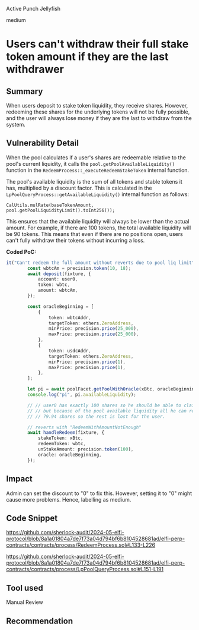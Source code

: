 Active Punch Jellyfish

medium

# Users can't withdraw their full stake token amount if they are the last withdrawer

## Summary
When users deposit to stake token liquidity, they receive shares. However, redeeming these shares for the underlying tokens will not be fully possible, and the user will always lose money if they are the last to withdraw from the system.
## Vulnerability Detail
When the pool calculates if a user's shares are redeemable relative to the pool's current liquidity, it calls the `pool.getPoolAvailableLiquidity()` function in the `RedeemProcess::_executeRedeemStakeToken` internal function.

The pool's available liquidity is the sum of all tokens and stable tokens it has, multiplied by a discount factor. This is calculated in the `LpPoolQueryProcess::getAvailableLiquidity()` internal function as follows:
```solidity
CalUtils.mulRate(baseTokenAmount, pool.getPoolLiquidityLimit().toInt256());
```

This ensures that the available liquidity will always be lower than the actual amount. For example, if there are 100 tokens, the total available liquidity will be 90 tokens. This means that even if there are no positions open, users can't fully withdraw their tokens without incurring a loss.

**Coded PoC:**
```typescript
it("Can't redeem the full amount without reverts due to pool liq limit", async function () {
		const wbtcAm = precision.token(10, 18);
		await deposit(fixture, {
			account: user0,
			token: wbtc,
			amount: wbtcAm,
		});

		const oracleBeginning = [
			{
				token: wbtcAddr,
				targetToken: ethers.ZeroAddress,
				minPrice: precision.price(25_000),
				maxPrice: precision.price(25_000),
			},
			{
				token: usdcAddr,
				targetToken: ethers.ZeroAddress,
				minPrice: precision.price(1),
				maxPrice: precision.price(1),
			},
		];

		let pi = await poolFacet.getPoolWithOracle(xBtc, oracleBeginning);
		console.log("pi", pi.availableLiquidity);

		// // user0 has exactly 100 shares so he should be able to claim it back
		// // but because of the pool available liquidity all he can redeem back is
		// // 79.94 shares so the rest is lost for the user.

		// reverts with "RedeemWithAmountNotEnough"
		await handleRedeem(fixture, {
			stakeToken: xBtc,
			redeemToken: wbtc,
			unStakeAmount: precision.token(100),
			oracle: oracleBeginning,
		});
```
## Impact
Admin can set the discount to "0" to fix this. However, setting it to "0" might cause more problems. Hence, labelling as medium.
## Code Snippet
https://github.com/sherlock-audit/2024-05-elfi-protocol/blob/8a1a01804a7de7f73a04d794bf6b8104528681ad/elfi-perp-contracts/contracts/process/RedeemProcess.sol#L133-L226

https://github.com/sherlock-audit/2024-05-elfi-protocol/blob/8a1a01804a7de7f73a04d794bf6b8104528681ad/elfi-perp-contracts/contracts/process/LpPoolQueryProcess.sol#L151-L191
## Tool used

Manual Review

## Recommendation
